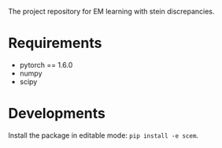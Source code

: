 The project repository for EM learning with stein discrepancies.


# Requirements 
* pytorch == 1.6.0
* numpy 
* scipy

# Developments 
Install the package in editable mode:  `pip install -e scem`. 